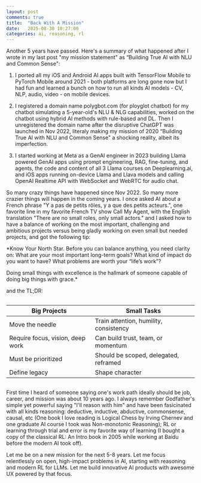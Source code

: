 ```yaml
---
layout: post
comments: true
title:  "Back With A Mission"
date:   2025-08-30 10:27:00
categories: ai, reasoning, rl
---
```


Another 5 years have passed. Here's a summary of what happened after I wrote in my last post "my mission statement" as “Building True AI with NLU and Common Sense":

1. I ported all my iOS and Android AI apps built with TensorFlow Mobile to PyTorch Mobile around 2021 - both platforms are long gone now but I had fun and learned a bunch on how to run all kinds AI models - CV, NLP, audio, video - on mobile devices. 

2. I registered a domain name polygbot.com (for ployglot chatbot) for my chatbot simulating a 5-year-old's NLU & NLG capabilities, worked on the chatbot using hybrid AI methods with rule-based and DL. Then I unregistered the domain name after the disruptive ChatGPT was launched in Nov 2022, literaly making my mission of 2020 “Building True AI with NLU and Common Sense" a shocking reality, albeit its imperfection.

3. I started working at Meta as a GenAI engineer in 2023 building Llama powered GenAI apps using prompt engineering, RAG, fine-tuning, and agents, the code and content of all 3 Llama courses on Deeplearning.ai, and iOS apps running on-device Llama and Llava models and calling OpenAI Realtime API with WebSocket and WebRTC for audio chat.

So many crazy things have happened since Nov 2022. So many more crazier things will happen in the coming years. I once asked AI about a French phrase "Y a pas de petits rôles, y a que des petits acteurs.", one favorite line in my favorite French TV show Call My Agent, with the English translation "There are no small roles, only small actors." and I asked how to have a balance of working on the most important, challenging and ambitious projects versus being gladly working on even small but needed projects, and got the following tip:

*Know Your North Star. Before you can balance anything, you need clarity on:
What are your most important long-term goals?
What kind of impact do you want to have?
What problems are worth your “life’s work”?

Doing small things with excellence is the hallmark of someone capable of doing big things with grace.*

and the TL;DR:

<div style="overflow-x:auto;">
  <table>
    <thead>
      <tr>
        <th>Big Projects</th>
        <th>Small Tasks</th>
      </tr>
    </thead>
    <tbody>
      <tr>
        <td>Move the needle</td>
        <td>Train attention, humility, consistency</td>
      </tr>
      <tr>
        <td>Require focus, vision, deep work</td>
        <td>Can build trust, team, or momentum</td>
      </tr>
      <tr>
        <td>Must be prioritized</td>
        <td>Should be scoped, delegated, reframed</td>
      </tr>
      <tr>
        <td>Define legacy</td>
        <td>Shape character</td>
      </tr>
    </tbody>
  </table>
</div><p>


<p>First time I heard of someone saying one's work path ideally should be job, career, and mission was about 10 years ago. I always remember Godfather's simple yet powerful saying "I'll reason with him" and have been fasicinated with all kinds reasoning: deductive, inductive, abductive, commonsense, causal, etc (One book I love reading is Logical Chess by Irving Chernev and one graduate AI course I took was Non-monotonic Reasoning); RL or learning through trial and error is my favorite way of learning (I bought a copy of the classical RL: An Intro book in 2005 while working at Baidu before the modern AI took off).

<p>Let me be on a new mission for the next 5-8 years. Let me focus relentlessly on open, high-impact problems in AI, starting with reasoning and modern RL for LLMs. Let me build innovative AI products with awesome UX powered by that focus.


